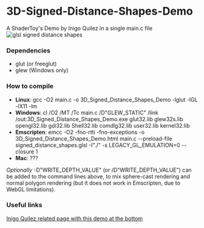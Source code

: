 # 3D-Signed-Distance-Shapes-Demo
A ShaderToy's Demo by Inigo Quilez in a single main.c file
![glsl signed distance shapes](https://cloud.githubusercontent.com/assets/9608982/26606477/56f45526-4592-11e7-89e3-f04cd6a92178.png)

### Dependencies
* glut (or freeglut)
* glew (Windows only)

### How to compile
* **Linux**: gcc -O2 main.c -o 3D_Signed_Distance_Shapes_Demo -lglut -lGL -lX11 -lm
* **Windows**: cl /O2 /MT /Tc main.c /D"GLEW_STATIC" /link /out:3D_Signed_Distance_Shapes_Demo.exe glut32.lib glew32s.lib opengl32.lib gdi32.lib Shell32.lib comdlg32.lib user32.lib kernel32.lib
* **Emscripten**: emcc -O2 -fno-rtti -fno-exceptions -o 3D_Signed_Distance_Shapes_Demo.html main.c --preload-file signed_distance_shapes.glsl -I"./" -s LEGACY_GL_EMULATION=0 --closure 1
* **Mac**: ???

*Optionally* -D"WRITE_DEPTH_VALUE" (or /D"WRITE_DEPTH_VALUE") can be added to the command lines above, to mix sphere-cast rendering and normal polygon rendering (but it does not work in Emscripten, due to WebGL limitations).

### Useful links
[Inigo Quilez related page with this demo at the bottom](http://www.iquilezles.org/www/articles/distfunctions/distfunctions.htm)


